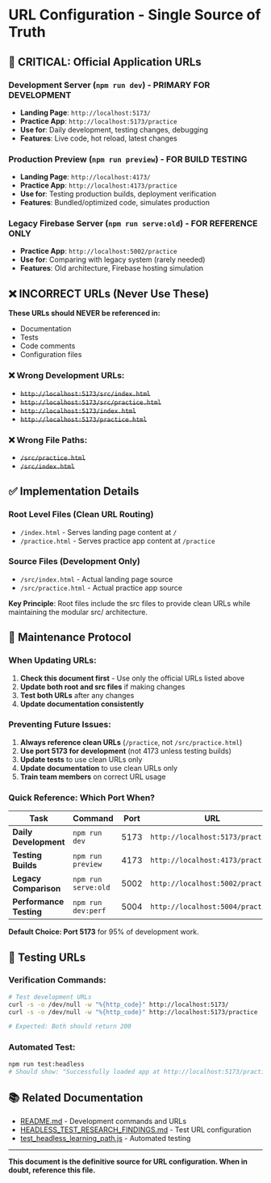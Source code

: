 # URL Configuration - Single Source of Truth

## 🚨 CRITICAL: Official Application URLs

### Development Server (`npm run dev`) - **PRIMARY FOR DEVELOPMENT**
- **Landing Page**: `http://localhost:5173/`
- **Practice App**: `http://localhost:5173/practice`
- **Use for**: Daily development, testing changes, debugging
- **Features**: Live code, hot reload, latest changes

### Production Preview (`npm run preview`) - **FOR BUILD TESTING**
- **Landing Page**: `http://localhost:4173/`
- **Practice App**: `http://localhost:4173/practice`
- **Use for**: Testing production builds, deployment verification
- **Features**: Bundled/optimized code, simulates production

### Legacy Firebase Server (`npm run serve:old`) - **FOR REFERENCE ONLY**
- **Practice App**: `http://localhost:5002/practice`
- **Use for**: Comparing with legacy system (rarely needed)
- **Features**: Old architecture, Firebase hosting simulation

## ❌ INCORRECT URLs (Never Use These)

**These URLs should NEVER be referenced in:**
- Documentation
- Tests
- Code comments
- Configuration files

### ❌ Wrong Development URLs:
- ~~`http://localhost:5173/src/index.html`~~
- ~~`http://localhost:5173/src/practice.html`~~
- ~~`http://localhost:5173/index.html`~~
- ~~`http://localhost:5173/practice.html`~~

### ❌ Wrong File Paths:
- ~~`/src/practice.html`~~
- ~~`/src/index.html`~~

## ✅ Implementation Details

### Root Level Files (Clean URL Routing)
- `/index.html` - Serves landing page content at `/`
- `/practice.html` - Serves practice app content at `/practice`

### Source Files (Development Only)
- `/src/index.html` - Actual landing page source
- `/src/practice.html` - Actual practice app source

**Key Principle**: Root files include the src files to provide clean URLs while maintaining the modular src/ architecture.

## 🔧 Maintenance Protocol

### When Updating URLs:
1. **Check this document first** - Use only the official URLs listed above
2. **Update both root and src files** if making changes
3. **Test both URLs** after any changes
4. **Update documentation consistently**

### Preventing Future Issues:
1. **Always reference clean URLs** (`/practice`, not `/src/practice.html`)
2. **Use port 5173 for development** (not 4173 unless testing builds)
3. **Update tests** to use clean URLs only
4. **Update documentation** to use clean URLs only
5. **Train team members** on correct URL usage

### Quick Reference: Which Port When?

| Task | Command | Port | URL | Purpose |
|------|---------|------|-----|---------|
| **Daily Development** | `npm run dev` | 5173 | `http://localhost:5173/practice` | Live code, hot reload |
| **Testing Builds** | `npm run preview` | 4173 | `http://localhost:4173/practice` | Production simulation |
| **Legacy Comparison** | `npm run serve:old` | 5002 | `http://localhost:5002/practice` | Old system reference |
| **Performance Testing** | `npm run dev:perf` | 5004 | `http://localhost:5004/practice` | Performance analysis |

**Default Choice: Port 5173** for 95% of development work.

## 🧪 Testing URLs

### Verification Commands:
```bash
# Test development URLs
curl -s -o /dev/null -w "%{http_code}" http://localhost:5173/
curl -s -o /dev/null -w "%{http_code}" http://localhost:5173/practice

# Expected: Both should return 200
```

### Automated Test:
```bash
npm run test:headless
# Should show: "Successfully loaded app at http://localhost:5173/practice"
```

## 📚 Related Documentation

- [README.md](../README.md) - Development commands and URLs
- [HEADLESS_TEST_RESEARCH_FINDINGS.md](HEADLESS_TEST_RESEARCH_FINDINGS.md) - Test URL configuration
- [test_headless_learning_path.js](../test_headless_learning_path.js) - Automated testing

---

**This document is the definitive source for URL configuration. When in doubt, reference this file.** 